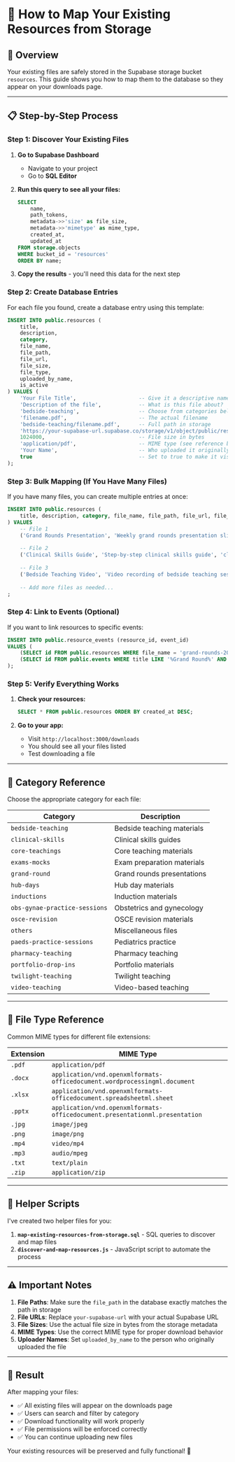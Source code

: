 # 📁 How to Map Your Existing Resources from Storage

## 🎯 Overview
Your existing files are safely stored in the Supabase storage bucket `resources`. This guide shows you how to map them to the database so they appear on your downloads page.

---

## 📋 Step-by-Step Process

### **Step 1: Discover Your Existing Files**

1. **Go to Supabase Dashboard**
   - Navigate to your project
   - Go to **SQL Editor**

2. **Run this query to see all your files:**
   ```sql
   SELECT 
       name,
       path_tokens,
       metadata->>'size' as file_size,
       metadata->>'mimetype' as mime_type,
       created_at,
       updated_at
   FROM storage.objects 
   WHERE bucket_id = 'resources'
   ORDER BY name;
   ```

3. **Copy the results** - you'll need this data for the next step

### **Step 2: Create Database Entries**

For each file you found, create a database entry using this template:

```sql
INSERT INTO public.resources (
    title,
    description,
    category,
    file_name,
    file_path,
    file_url,
    file_size,
    file_type,
    uploaded_by_name,
    is_active
) VALUES (
    'Your File Title',                    -- Give it a descriptive name
    'Description of the file',            -- What is this file about?
    'bedside-teaching',                   -- Choose from categories below
    'filename.pdf',                       -- The actual filename
    'bedside-teaching/filename.pdf',      -- Full path in storage
    'https://your-supabase-url.supabase.co/storage/v1/object/public/resources/bedside-teaching/filename.pdf', -- Public URL
    1024000,                              -- File size in bytes
    'application/pdf',                    -- MIME type (see reference below)
    'Your Name',                          -- Who uploaded it originally
    true                                  -- Set to true to make it visible
);
```

### **Step 3: Bulk Mapping (If You Have Many Files)**

If you have many files, you can create multiple entries at once:

```sql
INSERT INTO public.resources (
    title, description, category, file_name, file_path, file_url, file_size, file_type, uploaded_by_name, is_active
) VALUES 
    -- File 1
    ('Grand Rounds Presentation', 'Weekly grand rounds presentation slides', 'grand-round', 'grand-rounds-2024-01.pdf', 'grand-round/grand-rounds-2024-01.pdf', 'https://your-supabase-url.supabase.co/storage/v1/object/public/resources/grand-round/grand-rounds-2024-01.pdf', 2048000, 'application/pdf', 'Dr. Smith', true),
    
    -- File 2
    ('Clinical Skills Guide', 'Step-by-step clinical skills guide', 'clinical-skills', 'clinical-skills-guide.pdf', 'clinical-skills/clinical-skills-guide.pdf', 'https://your-supabase-url.supabase.co/storage/v1/object/public/resources/clinical-skills/clinical-skills-guide.pdf', 1536000, 'application/pdf', 'Dr. Johnson', true),
    
    -- File 3
    ('Bedside Teaching Video', 'Video recording of bedside teaching session', 'bedside-teaching', 'bedside-teaching-video.mp4', 'bedside-teaching/bedside-teaching-video.mp4', 'https://your-supabase-url.supabase.co/storage/v1/object/public/resources/bedside-teaching/bedside-teaching-video.mp4', 52428800, 'video/mp4', 'Dr. Williams', true)
    
    -- Add more files as needed...
;
```

### **Step 4: Link to Events (Optional)**

If you want to link resources to specific events:

```sql
INSERT INTO public.resource_events (resource_id, event_id) 
VALUES (
    (SELECT id FROM public.resources WHERE file_name = 'grand-rounds-2024-01.pdf'),
    (SELECT id FROM public.events WHERE title LIKE '%Grand Round%' AND date = '2024-01-15')
);
```

### **Step 5: Verify Everything Works**

1. **Check your resources:**
   ```sql
   SELECT * FROM public.resources ORDER BY created_at DESC;
   ```

2. **Go to your app:**
   - Visit `http://localhost:3000/downloads`
   - You should see all your files listed
   - Test downloading a file

---

## 📂 Category Reference

Choose the appropriate category for each file:

| Category | Description |
|----------|-------------|
| `bedside-teaching` | Bedside teaching materials |
| `clinical-skills` | Clinical skills guides |
| `core-teachings` | Core teaching materials |
| `exams-mocks` | Exam preparation materials |
| `grand-round` | Grand rounds presentations |
| `hub-days` | Hub day materials |
| `inductions` | Induction materials |
| `obs-gynae-practice-sessions` | Obstetrics and gynecology |
| `osce-revision` | OSCE revision materials |
| `others` | Miscellaneous files |
| `paeds-practice-sessions` | Pediatrics practice |
| `pharmacy-teaching` | Pharmacy teaching |
| `portfolio-drop-ins` | Portfolio materials |
| `twilight-teaching` | Twilight teaching |
| `video-teaching` | Video-based teaching |

---

## 📄 File Type Reference

Common MIME types for different file extensions:

| Extension | MIME Type |
|-----------|-----------|
| `.pdf` | `application/pdf` |
| `.docx` | `application/vnd.openxmlformats-officedocument.wordprocessingml.document` |
| `.xlsx` | `application/vnd.openxmlformats-officedocument.spreadsheetml.sheet` |
| `.pptx` | `application/vnd.openxmlformats-officedocument.presentationml.presentation` |
| `.jpg` | `image/jpeg` |
| `.png` | `image/png` |
| `.mp4` | `video/mp4` |
| `.mp3` | `audio/mpeg` |
| `.txt` | `text/plain` |
| `.zip` | `application/zip` |

---

## 🔧 Helper Scripts

I've created two helper files for you:

1. **`map-existing-resources-from-storage.sql`** - SQL queries to discover and map files
2. **`discover-and-map-resources.js`** - JavaScript script to automate the process

---

## ⚠️ Important Notes

1. **File Paths**: Make sure the `file_path` in the database exactly matches the path in storage
2. **File URLs**: Replace `your-supabase-url` with your actual Supabase URL
3. **File Sizes**: Use the actual file size in bytes from the storage metadata
4. **MIME Types**: Use the correct MIME type for proper download behavior
5. **Uploader Names**: Set `uploaded_by_name` to the person who originally uploaded the file

---

## 🎉 Result

After mapping your files:
- ✅ All existing files will appear on the downloads page
- ✅ Users can search and filter by category
- ✅ Download functionality will work properly
- ✅ File permissions will be enforced correctly
- ✅ You can continue uploading new files

Your existing resources will be preserved and fully functional! 🚀
